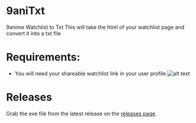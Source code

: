 # 9aniTxt
9anime Watchlist to Txt
This will take the html of your watchlist page and convert it into a txt file

# Requirements:
  - You will need your shareable watchlist link in your user profile
  ![alt text](https://i.imgur.com/j91lmzL.png)

# Releases
Grab the exe file from the latest release on the [releases page](https://github.com/ZT2wo/9aniTxt/releases).
